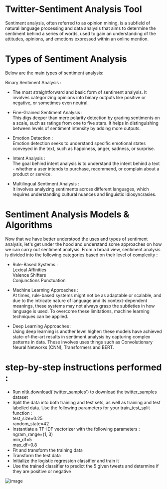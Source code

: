 # Twitter-Sentiment Analysis Tool
Sentiment analysis, often referred to as opinion mining, is a subfield of natural language processing and data analysis that aims to determine the sentiment behind a series of words, used to gain an understanding of the attitudes, opinions, and emotions expressed within an online mention.

# Types of Sentiment Analysis
Below are the main types of sentiment analysis:  

Binary Sentiment Analysis :  
- The most straightforward and basic form of sentiment analysis. It involves categorizing opinions into binary outputs like positive or negative, or sometimes even neutral.  

- Fine-Grained Sentiment Analysis :  
This digs deeper than mere polarity detection by grading sentiments on a scale, such as ratings from one to five stars. It helps in distinguishing between levels of sentiment intensity by adding more outputs.  

- Emotion Detection :  
Emotion detection seeks to understand specific emotional states conveyed in the text, such as happiness, anger, sadness, or surprise.  

- Intent Analysis :  
The goal behind intent analysis is to understand the intent behind a text - whether a user intends to purchase, recommend, or complain about a product or service.  

- Multilingual Sentiment Analysis :   
It involves analyzing sentiments across different languages, which requires understanding cultural nuances and linguistic idiosyncrasies.  

# Sentiment Analysis Models & Algorithms
Now that we have better understood the uses and types of sentiment analysis, let's get under the hood and understand some approaches on how we can carry out sentiment analysis. From a broad view, sentiment analysis is divided into the following categories based on their level of complexity :  

- Rule-Based Systems :  
Lexical Affinities  
Valence Shifters  
Conjunctions
Punctuation  
          
- Machine Learning Approaches :  
At times, rule-based systems might not be as adaptable or scalable, and due to the intricate nature of language and its context-dependent meanings, these systems may not always grasp the subtleties in how language is used. To overcome these limitations, machine learning techniques can be applied.  
          
- Deep Learning Approaches :  
Using deep learning is another level higher: these models have achieved state-of-the-art results in sentiment analysis by capturing complex patterns in data. These involves uses things such as Convolutionary Neural Networks (CNN), Transformers and BERT.

# step-by-step instructions performed :

- Run nltk.download('twitter_samples') to download the twitter_samples dataset  
- Split the data into both training and test sets, as well as training and test labelled data. Use the following parameters for your train_test_split function :  
  test_size=0.25  
  random_state=42  
- Instantiate a TF-IDF vectorizer with the following parameters :  
  ngram_range=(1, 3)  
  min_df=5  
  max_df=0.8  
- Fit and transform the training data  
- Transform the test data  
- Initialize the logistic regression classifier and train it  
- Use the trained classifier to predict the 5 given tweets and determine if they are positive or negative  

![image](https://github.com/iamprathmesh/Twitter-Sentiment-Analysis-Tool/assets/86964450/d800e964-1e20-4927-a6ae-bd0933f72751)
